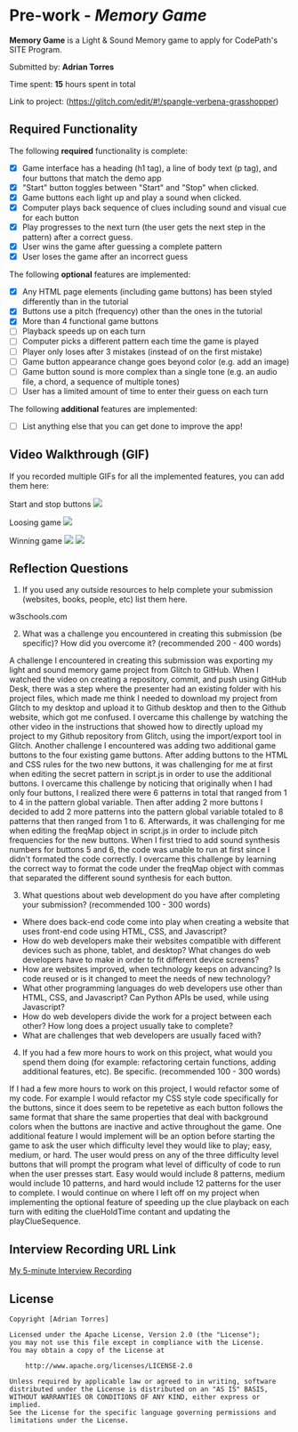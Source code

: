 # Pre-work - *Memory Game*

**Memory Game** is a Light & Sound Memory game to apply for CodePath's SITE Program. 

Submitted by: **Adrian Torres**

Time spent: **15** hours spent in total

Link to project: (https://glitch.com/edit/#!/spangle-verbena-grasshopper)

## Required Functionality

The following **required** functionality is complete:

* [x] Game interface has a heading (h1 tag), a line of body text (p tag), and four buttons that match the demo app
* [x] "Start" button toggles between "Start" and "Stop" when clicked. 
* [x] Game buttons each light up and play a sound when clicked. 
* [x] Computer plays back sequence of clues including sound and visual cue for each button
* [x] Play progresses to the next turn (the user gets the next step in the pattern) after a correct guess. 
* [x] User wins the game after guessing a complete pattern
* [x] User loses the game after an incorrect guess

The following **optional** features are implemented:

* [x] Any HTML page elements (including game buttons) has been styled differently than in the tutorial
* [x] Buttons use a pitch (frequency) other than the ones in the tutorial
* [x] More than 4 functional game buttons
* [ ] Playback speeds up on each turn
* [ ] Computer picks a different pattern each time the game is played
* [ ] Player only loses after 3 mistakes (instead of on the first mistake)
* [ ] Game button appearance change goes beyond color (e.g. add an image)
* [ ] Game button sound is more complex than a single tone (e.g. an audio file, a chord, a sequence of multiple tones)
* [ ] User has a limited amount of time to enter their guess on each turn

The following **additional** features are implemented:

- [ ] List anything else that you can get done to improve the app!

## Video Walkthrough (GIF)

If you recorded multiple GIFs for all the implemented features, you can add them here:

Start and stop buttons
![](http://g.recordit.co/EYQXSw9qEd.gif)

Loosing game
![](http://g.recordit.co/DAwiTssj0A.gif)

Winning game
![](http://g.recordit.co/4M6J2NLHHH.gif)
![](gif4-link-here)

## Reflection Questions
1. If you used any outside resources to help complete your submission (websites, books, people, etc) list them here. 

w3schools.com

2. What was a challenge you encountered in creating this submission (be specific)? How did you overcome it? (recommended 200 - 400 words) 

A challenge I encountered in creating this submission was exporting my light and sound memory game project from Glitch to GitHub. When I watched the video on creating a repository, commit, and push using GitHub Desk, there was a step where the presenter had an existing folder with his project files, which made me think I needed to download my project from Glitch to my desktop and upload it to Github desktop and then to the Github website, which got me confused. I overcame this challenge by watching the other video in the instructions that showed how to directly upload my project to my Github repository from Glitch, using the import/export tool in Glitch. Another challenge I encountered was adding two additional game buttons to the four existing game buttons. After adding buttons to the HTML and CSS rules for the two new buttons, it was challenging for me at first when editing the secret pattern in script.js in order to use the additional buttons. I overcame this challenge by noticing that originally when I had only four buttons, I realized there were 6 patterns in total that ranged from 1 to 4 in the pattern global variable. Then after adding 2 more buttons I decided to add 2 more patterns into the pattern global variable totaled to 8 patterns that then ranged from 1 to 6. Afterwards, it was challenging for me when editing the freqMap object in script.js in order to include pitch frequencies for the new buttons. When I first tried to add sound synthesis numbers for buttons 5 and 6, the code was unable to run at first since I didn't formated the code correctly. I overcame this challenge by learning the correct way to format the code under the freqMap object with commas that separated the different sound synthesis for each button.

3. What questions about web development do you have after completing your submission? (recommended 100 - 300 words) 
* Where does back-end code come into play when creating a website that uses front-end code using HTML, CSS, and Javascript?
* How do web developers make their websites compatible with different devices such as phone, tablet, and desktop? What changes do web developers have to make in order to fit different device screens?
* How are websites improved, when technology keeps on advancing? Is code reused or is it changed to meet the needs of new technology?
* What other programming languages do web developers use other than HTML, CSS, and Javascript? Can Python APIs be used, while using Javascript?
* How do web developers divide the work for a project between each other? How long does a project usually take to complete?
* What are challenges that web developers are usually faced with?

4. If you had a few more hours to work on this project, what would you spend them doing (for example: refactoring certain functions, adding additional features, etc). Be specific. (recommended 100 - 300 words) 

If I had a few more hours to work on this project, I would refactor some of my code. For example I would refactor my CSS style code specifically for the buttons, since it does seem to be repetetive as each button follows the same format that share the same properties that deal with background colors when the buttons are inactive and active throughout the game. One additional feature I would implement will be an option before starting the game to ask the user which difficulty level they would like to play; easy, medium, or hard. The user would press on any of the three difficulty level buttons that will prompt the program what level of difficulty of code to run when the user presses start. Easy would would include 8 patterns, medium would include 10 patterns, and hard would include 12 patterns for the user to complete. I would continue on where I left off on my project when implementing the optional feature of speeding up the clue playback on each turn with editing the clueHoldTime contant and updating the playClueSequence.



## Interview Recording URL Link

[My 5-minute Interview Recording](https://www.loom.com/share/f1f051aaa3e74520b6651f73e6499b8e)


## License

    Copyright [Adrian Torres]

    Licensed under the Apache License, Version 2.0 (the "License");
    you may not use this file except in compliance with the License.
    You may obtain a copy of the License at

        http://www.apache.org/licenses/LICENSE-2.0

    Unless required by applicable law or agreed to in writing, software
    distributed under the License is distributed on an "AS IS" BASIS,
    WITHOUT WARRANTIES OR CONDITIONS OF ANY KIND, either express or implied.
    See the License for the specific language governing permissions and
    limitations under the License.
